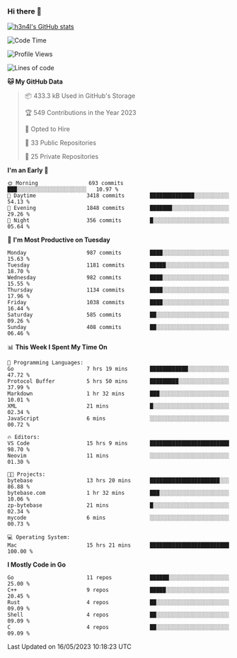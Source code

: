 ### Hi there 👋

[![h3n4l's GitHub stats](https://github-readme-stats.vercel.app/api?username=h3n4l&count_private=true&show_icons=true&theme=radical)](https://github.com/h3n4l/github-readme-stats)

<!--START_SECTION:waka-->
![Code Time](http://img.shields.io/badge/Code%20Time-1%2C227%20hrs%204%20mins-blue)

![Profile Views](http://img.shields.io/badge/Profile%20Views-0-blue)

![Lines of code](https://img.shields.io/badge/From%20Hello%20World%20I%27ve%20Written-3.0%20million%20lines%20of%20code-blue)

**🐱 My GitHub Data** 

> 📦 433.3 kB Used in GitHub's Storage 
 > 
> 🏆 549 Contributions in the Year 2023
 > 
> 💼 Opted to Hire
 > 
> 📜 33 Public Repositories 
 > 
> 🔑 25 Private Repositories 
 > 
**I'm an Early 🐤** 

```text
🌞 Morning                693 commits         ███░░░░░░░░░░░░░░░░░░░░░░   10.97 % 
🌆 Daytime                3418 commits        ██████████████░░░░░░░░░░░   54.13 % 
🌃 Evening                1848 commits        ███████░░░░░░░░░░░░░░░░░░   29.26 % 
🌙 Night                  356 commits         █░░░░░░░░░░░░░░░░░░░░░░░░   05.64 % 
```
📅 **I'm Most Productive on Tuesday** 

```text
Monday                   987 commits         ████░░░░░░░░░░░░░░░░░░░░░   15.63 % 
Tuesday                  1181 commits        █████░░░░░░░░░░░░░░░░░░░░   18.70 % 
Wednesday                982 commits         ████░░░░░░░░░░░░░░░░░░░░░   15.55 % 
Thursday                 1134 commits        ████░░░░░░░░░░░░░░░░░░░░░   17.96 % 
Friday                   1038 commits        ████░░░░░░░░░░░░░░░░░░░░░   16.44 % 
Saturday                 585 commits         ██░░░░░░░░░░░░░░░░░░░░░░░   09.26 % 
Sunday                   408 commits         ██░░░░░░░░░░░░░░░░░░░░░░░   06.46 % 
```


📊 **This Week I Spent My Time On** 

```text
💬 Programming Languages: 
Go                       7 hrs 19 mins       ████████████░░░░░░░░░░░░░   47.72 % 
Protocol Buffer          5 hrs 50 mins       █████████░░░░░░░░░░░░░░░░   37.99 % 
Markdown                 1 hr 32 mins        ███░░░░░░░░░░░░░░░░░░░░░░   10.01 % 
XML                      21 mins             █░░░░░░░░░░░░░░░░░░░░░░░░   02.34 % 
JavaScript               6 mins              ░░░░░░░░░░░░░░░░░░░░░░░░░   00.72 % 

🔥 Editors: 
VS Code                  15 hrs 9 mins       █████████████████████████   98.70 % 
Neovim                   11 mins             ░░░░░░░░░░░░░░░░░░░░░░░░░   01.30 % 

🐱‍💻 Projects: 
bytebase                 13 hrs 20 mins      ██████████████████████░░░   86.88 % 
bytebase.com             1 hr 32 mins        ███░░░░░░░░░░░░░░░░░░░░░░   10.06 % 
zp-bytebase              21 mins             █░░░░░░░░░░░░░░░░░░░░░░░░   02.34 % 
mycode                   6 mins              ░░░░░░░░░░░░░░░░░░░░░░░░░   00.73 % 

💻 Operating System: 
Mac                      15 hrs 21 mins      █████████████████████████   100.00 % 
```

**I Mostly Code in Go** 

```text
Go                       11 repos            ██████░░░░░░░░░░░░░░░░░░░   25.00 % 
C++                      9 repos             █████░░░░░░░░░░░░░░░░░░░░   20.45 % 
Rust                     4 repos             ██░░░░░░░░░░░░░░░░░░░░░░░   09.09 % 
Shell                    4 repos             ██░░░░░░░░░░░░░░░░░░░░░░░   09.09 % 
C                        4 repos             ██░░░░░░░░░░░░░░░░░░░░░░░   09.09 % 
```




 Last Updated on 16/05/2023 10:18:23 UTC
<!--END_SECTION:waka-->

